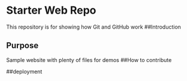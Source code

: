 # Starter Web Repo

This repository is for showing how Git and GitHub work
##Introduction
## Purpose

Sample website with plenty of files for demos
##How to contribute

##deployment